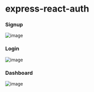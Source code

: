 # express-react-auth

### Signup
![image](https://github.com/jhasuraj01/express-react-auth/assets/44930179/d5fda654-5f3b-43d8-a6c9-1dacb4dc22db)

### Login
![image](https://github.com/jhasuraj01/express-react-auth/assets/44930179/eac379c4-3feb-4f8f-8f7b-c8ba969c2307)

### Dashboard
![image](https://github.com/jhasuraj01/express-react-auth/assets/44930179/f69a8319-57e4-4d1e-a02c-423166f36f7b)
